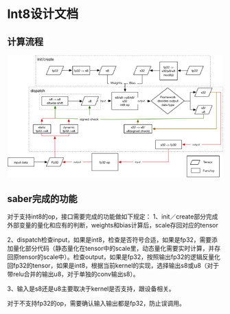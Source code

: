 
# Int8设计文档

## 计算流程

![Anakin_int8](pics/int8_design.png)

## saber完成的功能

对于支持int8的op，接口需要完成的功能做如下规定：
1、init／create部分完成外部变量的量化和应有的判断，weights和bias计算后，scale存回对应的tensor

2、dispatch检查input，如果是int8，检查是否符号合适，如果是fp32，需要添加量化部分代码（静态量化在tensor中的scale里，动态量化需要实时计算，并存回原tensor的scale中）。检查output，如果是fp32，按照输出fp32的逻辑反量化回fp32的tensor，如果是int8，根据当前kernel的实现，选择输出s8或u8（对于带relu合并的输出u8，对于单独的conv输出s8）。

3、输入是s8还是u8主要取决于kernel是否支持，跟设备相关。

对于不支持fp32的op，需要确认输入输出都是fp32，防止误调用。

